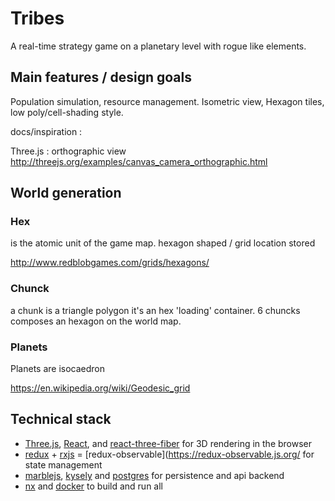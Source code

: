 # Tribes

A real-time strategy game on a planetary level with rogue like elements.

## Main features / design goals

Population simulation, resource management.
Isometric view, Hexagon tiles, low poly/cell-shading style.

docs/inspiration :

Three.js : orthographic view http://threejs.org/examples/canvas_camera_orthographic.html

## World generation

### Hex

is the atomic unit of the game map.
hexagon shaped / grid location stored

http://www.redblobgames.com/grids/hexagons/

### Chunck

a chunk is a triangle polygon
it's an hex 'loading' container.
6 chuncks composes an hexagon on the world map.

### Planets

Planets are isocaedron

https://en.wikipedia.org/wiki/Geodesic_grid

## Technical stack

- [Three.js](http://threejs.org/), [React](https://reactjs.org/), and [react-three-fiber](https://docs.pmnd.rs/react-three-fiber/) for 3D rendering in the browser
- [redux](https://redux.js.org/) + [rxjs](https://github.com/ReactiveX/rxjs) = [redux-observable](https://redux-observable.js.org/ for state management
- [marblejs](https://docs.marblejs.com/), [kysely](https://kysely.dev/docs/) and [postgres](https://www.npmjs.com/package/pg) for persistence and api backend
- [nx](https://nx.dev/) and [docker](https://docs.docker.com) to build and run all
